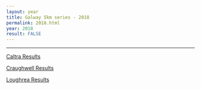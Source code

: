```yaml
---
layout: year
title: Galway 5km series - 2018
permalink: 2018.html
year: 2018
result: FALSE
---
```


---

[Caltra Results](/media/pdfs/results/2018-caltra.pdf)

[Craughwell Results](/media/pdfs/results/2018-craughwell.pdf)

[Loughrea Results](/media/pdfs/results/2018-loughrea.pdf)

